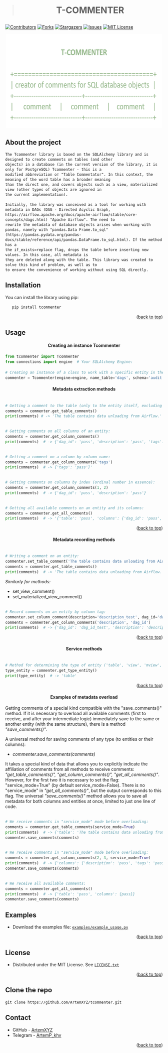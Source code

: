 
<a id="readme-top"></a>





<!-- PROJECT SHIELDS --> 
> # <p align="center">**T-COMMENTER**</p>




[![Contributors][contributors-shield]][contributors-url]
[![Forks][forks-shield]][forks-url]
[![Stargazers][stars-shield]][stars-url]
[![Issues][issues-shield]][issues-url]
[![MIT License][license-shield]][license-url]

<div style="text-align: center;">
    <img src="docs/images/t-commenter.png" style="width: 500px; height: 300px;" alt="LOGO">
</div> 


## About the project

    The Tcommenter library is based on the SQLAlchemy library and is designed to create comments on tables (and other
    objects) in a database (in the current version of the library, it is only for PostgreSQL) Tcommenter - this is a 
    modified abbreviation от "Table Commentator". In this context, the meaning of the word table has a broader meaning 
    than the direct one, and covers objects such as a view, materialized view (other types of objects are ignored in 
    the current implementation). 

    Initially, the library was conceived as a tool for working with metadata in DAGs (DAG - Directed Acyclic Graph,
    https://airflow.apache.org/docs/apache-airflow/stable/core-concepts/dags.html) "Apache Airflow". The need to
    rewrite the metadata of database objects arises when working with pandas, namely with "pandas.Data Frame.to_sql"
    (https://pandas.pydata.org/pandas-docs/stable/reference/api/pandas.DataFrame.to_sql.html). If the method has a
    the if_exists=replace flag, drops the table before inserting new values. In this case, all metadata is
    they are deleted along with the table. This library was created to solve this kind of problem, as well as to
    to ensure the convenience of working without using SQL directly.


## Installation
You can install the library using pip:
```sh
   pip install tcommenter
```

<p align="right">(<a href="#readme-top">back to top</a>)</p>

## Usage


#### <p align="center">Creating an instance Tcommenter</p>
```python
from tcommenter import Tcommenter
from connections import engine  # Your SQLAlchemy Engine:

# Creating an instance of a class to work with a specific entity in the database:
commenter = Tcommenter(engine=engine, name_table='dags', schema='audit')
```

[//]: # (- Metadata extraction methods:)
#### <p align="center">Metadata extraction methods</p>

```python

# Getting a comment to the table (only to the entity itself, excluding comments to columns):
comments = commenter.get_table_comments() 
print(comments) # -> 'The table contains data unloading from Airflow.'

```


```python

# Getting comments on all columns of an entity:
comments = commenter.get_column_comments()
print(comments)  # -> {'dag_id': 'pass', 'description': 'pass', 'tags': 'pass', pass}

```

```python

# Getting a comment on a column by column name:
comments = commenter.get_column_comments('tags')
print(comments)  # -> {'tags': 'pass'}'

````

```python

# Getting comments on columns by index (ordinal number in essence):
comments = commenter.get_column_comments(1, 2)
print(comments)  # -> {'dag_id': 'pass', 'description': 'pass'}

````
```python

# Getting all available comments on an entity and its columns:
comments = commenter.get_all_comments()
print(comments)  # -> '{'table': 'pass', 'columns': {'dag_id': 'pass', 'description': 'pass', pass}}'

````

<p align="right">(<a href="#readme-top">back to top</a>)</p>

[//]: # (- Metadata recording methods:)
#### <p align="center">Metadata recording methods</p>

```python

# Writing a comment on an entity:
commenter.set_table_comment('The table contains data unloading from Airflow.')
comments = commenter.get_table_comments()
print(comments)  # -> 'The table contains data unloading from Airflow.'

````

*Similarly for methods:*
* set_view_comment() 
* set_materialized_view_comment()

```python

# Record comments on an entity by column tag:
commenter.set_column_comment(description='description_test', dag_id='dag_id_test')
comments = commenter.get_column_comments('description', 'dag_id')
print(comments)  # -> {'dag_id': 'dag_id_test', 'description': 'description_test'}

````

<p align="right">(<a href="#readme-top">back to top</a>)</p>

[//]: # (# -------------------------------Service methods:)
#### <p align="center">Service methods</p>

```python

# Method for determining the type of entity ('table', 'view', 'mview', ...)
type_entity = commenter.get_type_entity()
print(type_entity)  # -> 'table'

````

<p align="right">(<a href="#readme-top">back to top</a>)</p>

[//]: # (# ------------------------------- Examples of metadata overload:)
#### <p align="center">Examples of metadata overload</p>

Getting comments of a special kind compatible with the "save_comments()" method.
If it is necessary to overload all available comments (first to receive, and after your intermediate
logic) immediately save to the same or another entity (with the same structure), there is a method  _"save_comments()"_.

A universal method for saving comments of any type (to entities or their columns):
- _commenter.save_comments(comments)_

It takes a special kind of data that allows you to explicitly indicate the affiliation of comments from all methods
to receive comments: _"get_table_comments()", "get_column_comments()", "get_all_comments()"_.
However, for the first two it is necessary to set the flag: "service_mode=True" (by default service_mode=False).
There is no "service_mode" in _"get_all_comments()"_, but the output corresponds to this flag. 
The universal _"save_comments()"_ method allows you to save all metadata for both columns and entities at once,
limited to just one line of code.

```python

# We receive comments in "service_mode" mode before overloading:
comments = commenter.get_table_comments(service_mode=True)
print(comments)  # -> {'table': 'The table contains data unloading from Airflow.'}
commenter.save_comments(comments)

````

````python

# We receive comments in "service_mode" mode before overloading:
comments = commenter.get_column_comments(2, 3, service_mode=True)
print(comments)  # -> {'columns': {'description': 'pass', 'tags': 'pass'}}
commenter.save_comments(comments)

````

````python

# We receive all available comments:
comments = commenter.get_all_comments()
print(comments)  # -> {'table': 'pass', 'columns': {pass}}
commenter.save_comments(comments)

````


## Examples

 - Download the examples file: [`examples/example_usage.py`][examples-url]

<p align="right">(<a href="#readme-top">back to top</a>)</p>

<!-- LICENSE -->
## License

- Distributed under the MIT License. See [`LICENSE.txt`][license-tx]

<p align="right">(<a href="#readme-top">back to top</a>)</p>

## Clone the repo
````
git clone https://github.com/ArtemXYZ/tcommenter.git
````
<!-- CONTACT -->
## Contact

- GitHub - [ArtemXYZ](https://github.com/ArtemXYZ)  
- Telegram - [ArtemP_khv](https://t.me/ArtemP_khv)

<p align="right">(<a href="#readme-top">back to top</a>)</p>

<!-- MARKDOWN LINKS ------------------------------------------------------------------------------------------------->

[contributors-shield]:  https://img.shields.io/github/contributors/ArtemXYZ/tcommenter.svg?style=for-the-badge
[contributors-url]: https://github.com/ArtemXYZ/tcommenter/graphs/contributors
[forks-shield]: https://img.shields.io/github/forks/ArtemXYZ/tcommenter.svg?style=for-the-badge
[forks-url]: https://github.com/ArtemXYZ/tcommenter/network/members
[stars-shield]: https://img.shields.io/github/stars/ArtemXYZ/tcommenter.svg?style=for-the-badge
[stars-url]: https://github.com/ArtemXYZ/tcommenter/stargazers
[issues-shield]: https://img.shields.io/github/issues/ArtemXYZ/tcommenter.svg?style=for-the-badge
[issues-url]: https://github.com/ArtemXYZ/tcommenter/issues

<!-- License -->

[license-shield]: https://img.shields.io/github/license/ArtemXYZ/tcommenter.svg?style=for-the-badge
[license-url]: https://github.com/ArtemXYZ/tcommenter/blob/master/LICENSE.txt
[license-tx]: https://github.com/ArtemXYZ/tcommenter/blob/development_0_2_1v/LICENSE

<!-- examples -->

[examples-url]: https://github.com/ArtemXYZ/tcommenter/blob/development_0_2_1v/examples/example_usage.py

<!-- MARKDOWN LINKS ------------------------------------------------------------------------------------------------->

